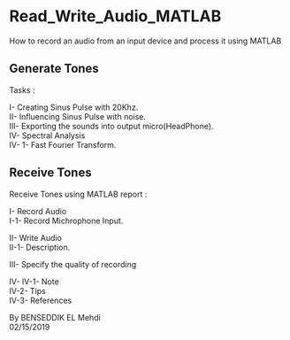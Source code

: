 # Read_Write_Audio_MATLAB

How to record an audio from an input device and process it using MATLAB

## Generate Tones

Tasks : 

I-    Creating Sinus Pulse with 20Khz.\
II-   Influencing Sinus Pulse with noise.\
III-  Exporting the sounds into output micro(HeadPhone).\
IV-   Spectral Analysis\
      IV- 1- Fast Fourier Transform.


## Receive Tones

Receive Tones using MATLAB report :


I-  Record Audio\
 	    I-1- Record Michrophone Input.

II-	Write Audio\
	  II-1- Description.

III- Specify the quality of recording

IV-	
	IV-1- Note\
	IV-2- Tips\
	IV-3- References

By BENSEDDIK EL Mehdi\
02/15/2019	
